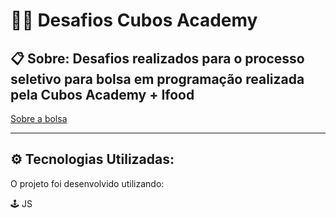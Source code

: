 # 👩‍💻 Desafios Cubos Academy


## 📋 Sobre: Desafios realizados para o processo seletivo para bolsa em programação realizada pela Cubos Academy + Ifood 

[Sobre a bolsa](https://cubos.academy/cursos/ifood?utm_source=linkedin&utm_medium=social&utm_campaign=ifood)

---

## ⚙️ Tecnologias Utilizadas:

O projeto foi desenvolvido utilizando:

🕹️ JS

